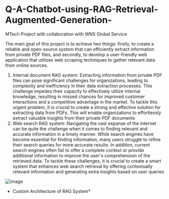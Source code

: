 # Q-A-Chatbot-using-RAG-Retrieval-Augmented-Generation-
MTech Project with collaboration with WNS Global Service

The main goal of this project is to achieve two things: firstly, to create a reliable and open-source system that can efficiently extract information from private PDF files, and secondly, to develop a user-friendly web application that utilizes web scraping techniques to gather relevant data from online sources. 


1. Internal document RAG system: Extracting information from private PDF files can pose significant 
challenges for organizations, leading to complexity and inefficiency in their data extraction processes. 
This challenge impedes their capacity to effectively utilize internal knowledge, resulting in missed 
chances for improved customer interactions and a competitive advantage in the market. To tackle this 
urgent problem, it is crucial to create a strong and effective solution for extracting data from PDFs. 
This will enable organizations to effortlessly extract valuable insights from their private PDF 
documents
2. Web search RAG system: Navigating the vast expanse of the internet can be quite the challenge when 
it comes to finding relevant and accurate information in a timely manner. While search engines have 
become essential for finding information, many users struggle to refine their search queries for more 
accurate results. In addition, current search engines often fail to offer a complete context or provide 
additional information to improve the user's comprehension of the retrieved data. To tackle these 
challenges, it is crucial to create a smart system that enhances web search retrieval by offering 
contextually relevant information and generating extra insights based on user queries

![image](https://github.com/vidiptvashist/Q-A-Chatbot-using-RAG-Retrieval-Augmented-Generation-/assets/86826802/3543b5ea-3ef5-4fcf-a225-69cccfd61daf)
* Custom Architecture of RAG System*

